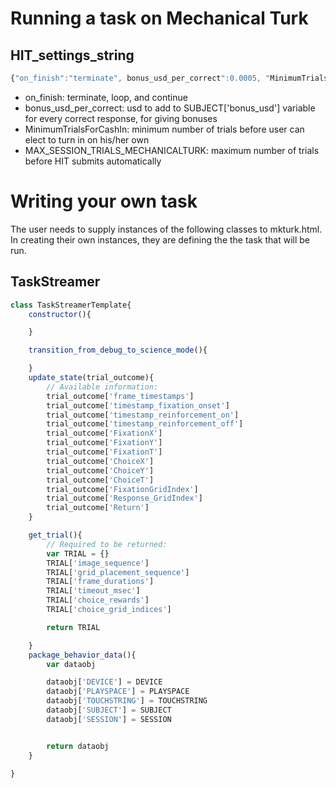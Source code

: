 # Running a task on Mechanical Turk 

## HIT_settings_string
```javascript
{"on_finish":"terminate", bonus_usd_per_correct":0.0005, "MinimumTrialsForCashIn": 10, "MAX_SESSION_TRIALS_MECHANICALTURK": 100}
```
* on_finish: terminate, loop, and continue 
* bonus_usd_per_correct: usd to add to SUBJECT['bonus_usd'] variable for every correct response, for giving bonuses
* MinimumTrialsForCashIn: minimum number of trials before user can elect to turn in on his/her own 
* MAX_SESSION_TRIALS_MECHANICALTURK: maximum number of trials before HIT submits automatically 

# Writing your own task 

The user needs to supply instances of the following classes to mkturk.html. In creating their own instances, they are defining the the task that will be run. 


## TaskStreamer
```javascript
class TaskStreamerTemplate{
    constructor(){

    }

    transition_from_debug_to_science_mode(){

    }
    update_state(trial_outcome){
        // Available information:
        trial_outcome['frame_timestamps']
        trial_outcome['timestamp_fixation_onset']
        trial_outcome['timestamp_reinforcement_on']
        trial_outcome['timestamp_reinforcement_off']
        trial_outcome['FixationX']
        trial_outcome['FixationY']
        trial_outcome['FixationT']
        trial_outcome['ChoiceX']
        trial_outcome['ChoiceY']
        trial_outcome['ChoiceT']
        trial_outcome['FixationGridIndex']
        trial_outcome['Response_GridIndex']
        trial_outcome['Return']
    }

    get_trial(){   
        // Required to be returned:
        var TRIAL = {}
        TRIAL['image_sequence']
        TRIAL['grid_placement_sequence']
        TRIAL['frame_durations']
        TRIAL['timeout_msec']
        TRIAL['choice_rewards']
        TRIAL['choice_grid_indices']

        return TRIAL

    }
    package_behavior_data(){
        var dataobj 

        dataobj['DEVICE'] = DEVICE
        dataobj['PLAYSPACE'] = PLAYSPACE
        dataobj['TOUCHSTRING'] = TOUCHSTRING
        dataobj['SUBJECT'] = SUBJECT
        dataobj['SESSION'] = SESSION


        return dataobj
    }

}
```
